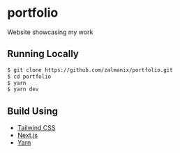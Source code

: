   
# portfolio

Website showcasing my work

## Running Locally
```bash
$ git clone https://github.com/zalmanix/portfolio.git
$ cd portfolio
$ yarn
$ yarn dev
```
## Build Using
- [Tailwind CSS](https://tailwindcss.com/)
- [Next.js](https://nextjs.org/)
- [Yarn](https://yarnpkg.com/)
